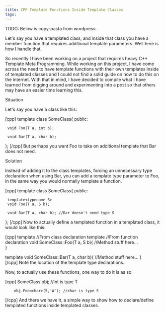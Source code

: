 ```yaml
---
title: CPP Template Functions Inside Template Classes
tags:
---
```


TODO: Below is copy-pasta from wordpress.





Let's say you have a templated class, and inside that class you have a member function that requires additional template parameters. Well here is how I handle that.


So recently I have been working on a project that requires heavy C++ Template Meta Programming. While working on this project, I have come across the need to have template functions with their own templates inside of templated classes and I could not find a solid guide on how to do this on the internet. With that in mind, I have decided to compile what I have learned from digging around and experimenting into a post so that others may have an easier time learning this.

Situation

Let's say you have a class like this:


[cpp]
template<typename T>
class SomeClass{
public:

     void Foo(T a, int b);

     void Bar(T a, char b);
};
[/cpp]
But perhaps you want Foo to take on additional template that Bar does not need.

Solution

Instead of adding it to the class templates, forcing an unnecessary type declaration when using Bar, you can add a template type parameter to Foo, in the same way you would normally template a function.

[cpp]
template<typename T>
class SomeClass{
public:

     template<typename S>
     void Foo(T a, S b);

     void Bar(T a, char b); //Bar doesn't need type S
};
[/cpp]
Now to actually define a templated function in a templated class, it would look like this:

[cpp]
template<typename T> //From class declaration
template<typename S> //From function declaration
void SomeClass<T>::Foo(T a, S b){
        //Method stuff here...  
}

template<typename T>
void SomeClass<T>::Bar(T a, char b){
        //Method stuff here...
}      
[/cpp]
Note the location of the template type declarations.

Now, to actually use these functions, one way to do it is as so:

[cpp]
        SomeClass<int> obj; //int is type T

        obj.Foo<char>(5,'A'); //char is type S

[/cpp]
And there we have it, a simple way to show how to declare/define templated functions inside templated classes.
